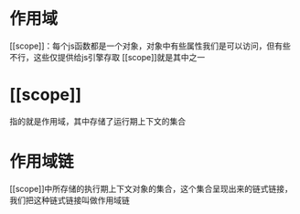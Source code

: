 # 作用域
 [[scope]]：每个js函数都是一个对象，对象中有些属性我们是可以访问，但有些不行，这些仅提供给js引擎存取
 [[scope]]就是其中之一



 # [[scope]]
指的就是作用域，其中存储了运行期上下文的集合

# 作用域链
[[scope]]中所存储的执行期上下文对象的集合，这个集合呈现出来的链式链接，我们把这种链式链接叫做作用域链